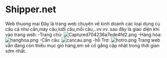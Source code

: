 # Shipper.net
Web thuong mai
Đây là trang web chuyên về kinh doanh các loại dụng cụ câu cá như cần,máy câu,lưỡi câu,mồi câu,..vv.vv.
sau đây là giao diện khi vào trang web: 
-Trang chủ:
<img src="https://www.upsieutoc.com/images/2019/09/17/Captured704236a7ede4fd2.png" alt="Captured704236a7ede4fd2.png" border="0" />
-Hàng hóa:
<img src="https://www.upsieutoc.com/images/2019/09/17/hanghoa.png" alt="hanghoa.png" border="0" />
-Cần câu:
<img src="https://www.upsieutoc.com/images/2019/09/17/cancau.png" alt="cancau.png" border="0" />
-hỗ Trợ:
<img src="https://www.upsieutoc.com/images/2019/09/17/hotro.png" alt="hotro.png" border="0" />
Trang web vẫn đang còn thiếu mục giỏ hàng,em  sẽ cố gắng  cập nhật trong thời gian sớm nhất.
